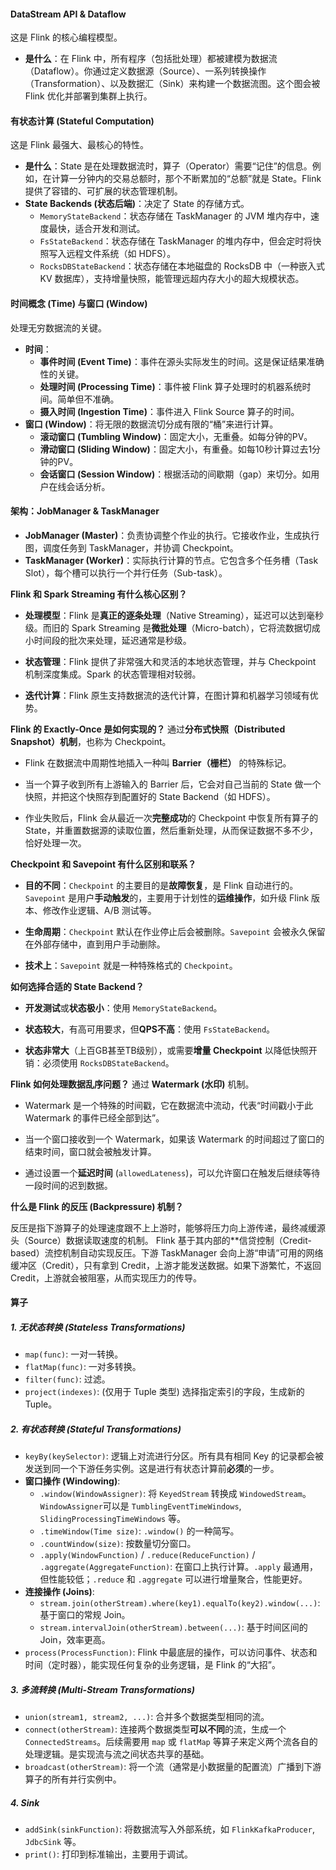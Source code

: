 #### DataStream API & Dataflow

这是 Flink 的核心编程模型。
- **是什么**：在 Flink 中，所有程序（包括批处理）都被建模为数据流（Dataflow）。你通过定义数据源（Source）、一系列转换操作（Transformation）、以及数据汇（Sink）来构建一个数据流图。这个图会被 Flink 优化并部署到集群上执行。
#### 有状态计算 (Stateful Computation)

这是 Flink 最强大、最核心的特性。
- **是什么**：State 是在处理数据流时，算子（Operator）需要“记住”的信息。例如，在计算一分钟内的交易总额时，那个不断累加的“总额”就是 State。Flink 提供了容错的、可扩展的状态管理机制。    
- **State Backends (状态后端)**：决定了 State 的存储方式。    
    - `MemoryStateBackend`：状态存储在 TaskManager 的 JVM 堆内存中，速度最快，适合开发和测试。        
    - `FsStateBackend`：状态存储在 TaskManager 的堆内存中，但会定时将快照写入远程文件系统（如 HDFS）。        
    - `RocksDBStateBackend`：状态存储在本地磁盘的 RocksDB 中（一种嵌入式 KV 数据库），支持增量快照，能管理远超内存大小的超大规模状态。
#### 时间概念 (Time) 与窗口 (Window)

处理无穷数据流的关键。
- **时间**：    
    - **事件时间 (Event Time)**：事件在源头实际发生的时间。这是保证结果准确性的关键。        
    - **处理时间 (Processing Time)**：事件被 Flink 算子处理时的机器系统时间。简单但不准确。        
    - **摄入时间 (Ingestion Time)**：事件进入 Flink Source 算子的时间。        
- **窗口 (Window)**：将无限的数据流切分成有限的“桶”来进行计算。    
    - **滚动窗口 (Tumbling Window)**：固定大小，无重叠。如每分钟的PV。        
    - **滑动窗口 (Sliding Window)**：固定大小，有重叠。如每10秒计算过去1分钟的PV。        
    - **会话窗口 (Session Window)**：根据活动的间歇期（gap）来切分。如用户在线会话分析。
#### 架构：JobManager & TaskManager

- **JobManager (Master)**：负责协调整个作业的执行。它接收作业，生成执行图，调度任务到 TaskManager，并协调 Checkpoint。    
- **TaskManager (Worker)**：实际执行计算的节点。它包含多个任务槽（Task Slot），每个槽可以执行一个并行任务（Sub-task）。

**Flink 和 Spark Streaming 有什么核心区别？**

- **处理模型**：Flink 是**真正的逐条处理**（Native Streaming），延迟可以达到毫秒级。而旧的 Spark Streaming 是**微批处理**（Micro-batch），它将流数据切成小时间段的批次来处理，延迟通常是秒级。
    
- **状态管理**：Flink 提供了非常强大和灵活的本地状态管理，并与 Checkpoint 机制深度集成。Spark 的状态管理相对较弱。
    
- **迭代计算**：Flink 原生支持数据流的迭代计算，在图计算和机器学习领域有优势。

**Flink 的 Exactly-Once 是如何实现的？** 通过**分布式快照（Distributed Snapshot）机制**，也称为 Checkpoint。

- Flink 在数据流中周期性地插入一种叫 **Barrier（栅栏）** 的特殊标记。
    
- 当一个算子收到所有上游输入的 Barrier 后，它会对自己当前的 State 做一个快照，并把这个快照存到配置好的 State Backend（如 HDFS）。
    
- 作业失败后，Flink 会从最近一次**完整成功**的 Checkpoint 中恢复所有算子的 State，并重置数据源的读取位置，然后重新处理，从而保证数据不多不少，恰好处理一次。

**Checkpoint 和 Savepoint 有什么区别和联系？**

- **目的不同**：`Checkpoint` 的主要目的是**故障恢复**，是 Flink 自动进行的。`Savepoint` 是用户**手动触发**的，主要用于计划性的**运维操作**，如升级 Flink 版本、修改作业逻辑、A/B 测试等。
    
- **生命周期**：`Checkpoint` 默认在作业停止后会被删除。`Savepoint` 会被永久保留在外部存储中，直到用户手动删除。
    
- **技术上**：`Savepoint` 就是一种特殊格式的 `Checkpoint`。

**如何选择合适的 State Backend？**

- **开发测试**或**状态极小**：使用 `MemoryStateBackend`。
    
- **状态较大**，有高可用要求，但**QPS不高**：使用 `FsStateBackend`。
    
- **状态非常大**（上百GB甚至TB级别），或需要**增量 Checkpoint** 以降低快照开销：必须使用 `RocksDBStateBackend`。

**Flink 如何处理数据乱序问题？** 通过 **Watermark (水印)** 机制。

- Watermark 是一个特殊的时间戳，它在数据流中流动，代表“时间戳小于此 Watermark 的事件已经全部到达”。
    
- 当一个窗口接收到一个 Watermark，如果该 Watermark 的时间超过了窗口的结束时间，窗口就会被触发计算。
    
- 通过设置一个**延迟时间** (`allowedLateness`)，可以允许窗口在触发后继续等待一段时间的迟到数据。

**什么是 Flink 的反压 (Backpressure) 机制？** 

反压是指下游算子的处理速度跟不上上游时，能够将压力向上游传递，最终减缓源头（Source）数据读取速度的机制。 Flink 基于其内部的**信贷控制（Credit-based）流控机制自动实现反压。下游 TaskManager 会向上游“申请”可用的网络缓冲区（Credit），只有拿到 Credit，上游才能发送数据。如果下游繁忙，不返回 Credit，上游就会被阻塞，从而实现压力的传导。
#### 算子
##### **1. 无状态转换 (Stateless Transformations)**
- `map(func)`: 一对一转换。    
- `flatMap(func)`: 一对多转换。    
- `filter(func)`: 过滤。    
- `project(indexes)`: (仅用于 Tuple 类型) 选择指定索引的字段，生成新的 Tuple。    
##### **2. 有状态转换 (Stateful Transformations)**
- `keyBy(keySelector)`: 逻辑上对流进行分区。所有具有相同 Key 的记录都会被发送到同一个下游任务实例。这是进行有状态计算前**必须**的一步。    
- **窗口操作 (Windowing)**:    
    - `.window(WindowAssigner)`: 将 `KeyedStream` 转换成 `WindowedStream`。`WindowAssigner`可以是 `TumblingEventTimeWindows`, `SlidingProcessingTimeWindows` 等。        
    - `.timeWindow(Time size)`: `.window()` 的一种简写。        
    - `.countWindow(size)`: 按数量切分窗口。        
    - `.apply(WindowFunction)` / `.reduce(ReduceFunction)` / `.aggregate(AggregateFunction)`: 在窗口上执行计算。`.apply` 最通用，但性能较低；`.reduce` 和 `.aggregate` 可以进行增量聚合，性能更好。        
- **连接操作 (Joins)**:    
    - `stream.join(otherStream).where(key1).equalTo(key2).window(...)`: 基于窗口的常规 Join。        
    - `stream.intervalJoin(otherStream).between(...)`: 基于时间区间的 Join，效率更高。        
- `process(ProcessFunction)`: Flink 中最底层的操作，可以访问事件、状态和时间（定时器），能实现任何复杂的业务逻辑，是 Flink 的“大招”。   
##### **3. 多流转换 (Multi-Stream Transformations)**
- `union(stream1, stream2, ...)`: 合并多个数据类型相同的流。    
- `connect(otherStream)`: 连接两个数据类型**可以不同**的流，生成一个 `ConnectedStreams`。后续需要用 `map` 或 `flatMap` 等算子来定义两个流各自的处理逻辑。是实现流与流之间状态共享的基础。    
- `broadcast(otherStream)`: 将一个流（通常是小数据量的配置流）广播到下游算子的所有并行实例中。   
##### **4. Sink**
- `addSink(sinkFunction)`: 将数据流写入外部系统，如 `FlinkKafkaProducer`, `JdbcSink` 等。
- `print()`: 打印到标准输出，主要用于调试。